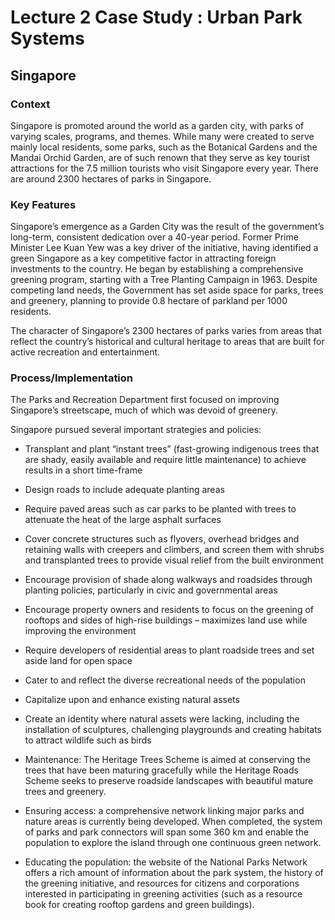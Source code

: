 # Lecture 2 Case Study : Urban Park Systems 

## Singapore 

### Context 

Singapore is promoted around the world as a garden city, with parks of varying scales, programs, and themes. While many were created to serve mainly local residents, some parks, such as the Botanical Gardens and the Mandai Orchid Garden, are of such renown that they serve as key tourist attractions for the 7.5 million tourists who visit Singapore every year. There are around 2300 hectares of parks in Singapore.  

### Key Features 

Singapore’s emergence as a Garden City was the result of the government’s long-term, consistent dedication over a 40-year period. Former Prime Minister Lee Kuan Yew was a key driver of the initiative, having identified a green Singapore as a key competitive factor in attracting foreign investments to the country. He began by establishing a comprehensive greening program, starting with a Tree Planting Campaign in 1963. Despite competing land needs, the Government has set aside space for parks, trees and greenery, planning to provide 0.8 hectare of parkland per 1000 residents.  

The character of Singapore’s 2300 hectares of parks varies from areas that reflect the country’s historical and cultural heritage to areas that are built for active recreation and entertainment. 

### Process/Implementation 

The Parks and Recreation Department first focused on improving Singapore’s streetscape, much of which was devoid of greenery.  

Singapore pursued several important strategies and policies:  

- Transplant and plant “instant trees” (fast-growing indigenous trees that are shady, easily available and require little maintenance) to achieve results in a short time-frame 

- Design roads to include adequate planting areas 

- Require paved areas such as car parks to be planted with trees to attenuate the heat of the large asphalt surfaces 

- Cover concrete structures such as flyovers, overhead bridges and retaining walls with creepers and climbers, and screen them with shrubs and transplanted trees to provide visual relief from the built environment 

- Encourage provision of shade along walkways and roadsides through planting policies, particularly in civic and governmental areas 

- Encourage property owners and residents to focus on the greening of rooftops and sides of high-rise buildings – maximizes land use while improving the environment

- Require developers of residential areas to plant roadside trees and set aside land for open space 

- Cater to and reflect the diverse recreational needs of the population 

- Capitalize upon and enhance existing natural assets 

- Create an identity where natural assets were lacking, including the installation of sculptures, challenging playgrounds and creating habitats to attract wildlife such as birds  

- Maintenance: The Heritage Trees Scheme is aimed at conserving the trees that have been maturing gracefully while the Heritage Roads Scheme seeks to preserve roadside landscapes with beautiful mature trees and greenery. 

- Ensuring access: a comprehensive network linking major parks and nature areas is currently being developed. When completed, the system of parks and park connectors will span some 360 km and enable the population to explore the island through one continuous green network. 

- Educating the population: the website of the National Parks Network offers a rich amount of information about the park system, the history of the greening initiative, and resources for citizens and corporations interested in participating in greening activities (such as a resource book for creating rooftop gardens and green buildings).  